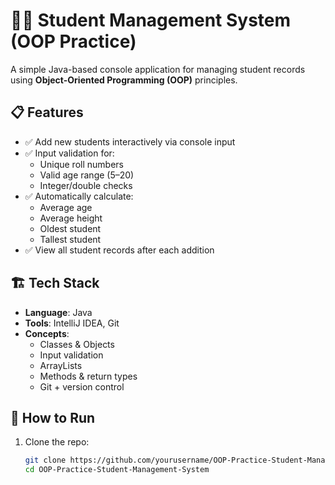 # 🧑‍🎓 Student Management System (OOP Practice)

A simple Java-based console application for managing student records using **Object-Oriented Programming (OOP)** principles.

## 📋 Features

- ✅ Add new students interactively via console input
- ✅ Input validation for:
    - Unique roll numbers
    - Valid age range (5–20)
    - Integer/double checks
- ✅ Automatically calculate:
    - Average age
    - Average height
    - Oldest student
    - Tallest student
- ✅ View all student records after each addition

## 🏗️ Tech Stack

- **Language**: Java
- **Tools**: IntelliJ IDEA, Git
- **Concepts**:
    - Classes & Objects
    - Input validation
    - ArrayLists
    - Methods & return types
    - Git + version control

## 🚀 How to Run

1. Clone the repo:
   ```bash
   git clone https://github.com/yourusername/OOP-Practice-Student-Management-System.git
   cd OOP-Practice-Student-Management-System
